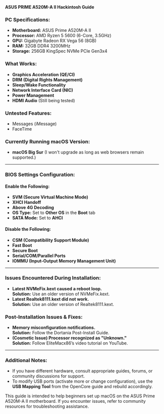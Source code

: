 **ASUS PRIME A520M-A II Hackintosh Guide**

### **PC Specifications:**
- **Motherboard:** ASUS Prime A520M-A II  
- **Processor:** AMD Ryzen 5 5600 (6-Core, 3.5GHz)  
- **GPU:** Gigabyte Radeon RX Vega 56 (8GB)  
- **RAM:** 32GB DDR4 3200MHz  
- **Storage:** 256GB KingSpec NVMe PCIe Gen3x4  

### **What Works:**
- **Graphics Acceleration (QE/CI)**  
- **DRM (Digital Rights Management)**  
- **Sleep/Wake Functionality**  
- **Network Interface Card (NIC)**  
- **Power Management**  
- **HDMI Audio** (Still being tested)  

### **Untested Features:**
- Messages (iMessage)  
- FaceTime  

### **Currently Running macOS Version:**
- **macOS Big Sur** (I won't upgrade as long as web browsers remain supported.)

---

### **BIOS Settings Configuration:**
#### **Enable the Following:**
- **SVM (Secure Virtual Machine Mode)**  
- **XHCI Handoff**  
- **Above 4G Decoding**  
- **OS Type:** Set to **Other OS** in the **Boot** tab  
- **SATA Mode:** Set to **AHCI**  

#### **Disable the Following:**
- **CSM (Compatibility Support Module)**  
- **Fast Boot**  
- **Secure Boot**  
- **Serial/COM/Parallel Ports**  
- **IOMMU (Input-Output Memory Management Unit)**  

---

### **Issues Encountered During Installation:**
- **Latest NVMeFix.kext caused a reboot loop.**  
  **Solution:** Use an older version of NVMeFix.kext.  
- **Latest Realtek8111.kext did not work.**  
  **Solution:** Use an older version of Realtek8111.kext.  

### **Post-Installation Issues & Fixes:**
- **Memory misconfiguration notifications.**  
  **Solution:** Follow the Dortania Post-Install Guide.  
- **(Cosmetic Issue) Processor recognized as "Unknown."**  
  **Solution:** Follow EliteMacx86’s video tutorial on YouTube.  

---

### **Additional Notes:**
- If you have different hardware, consult appropriate guides, forums, or community discussions for support.  
- To modify USB ports (activate more or change configuration), use the **USB Mapping Tool** from the OpenCore guide and rebuild accordingly.  

This guide is intended to help beginners set up macOS on the ASUS Prime A520M-A II motherboard. If you encounter issues, refer to community resources for troubleshooting assistance.


